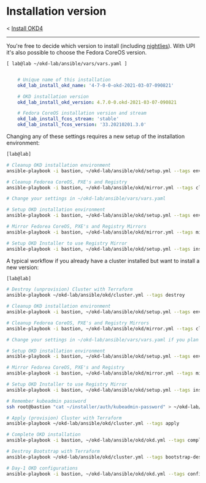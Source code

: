 # Installation version

< [Install OKD4](03_install_okd.md)

* * *

You're free to decide which version to install (including [nightlies](https://origin-release.svc.ci.openshift.org/)). With UPI it's also possible to choose the Fedora CoreOS version.

`[ lab@lab ~/okd-lab/ansible/vars/vars.yaml ]`

```yaml

    # Unique name of this installation
    okd_lab_install_okd_name: '4-7-0-0-okd-2021-03-07-090821'

    # OKD installation version
    okd_lab_install_okd_version: 4.7.0-0.okd-2021-03-07-090821

    # Fedora CoreOS installation version and stream
    okd_lab_install_fcos_stream: 'stable' 
    okd_lab_install_fcos_version: '33.20210201.3.0'

```

Changing any of these settings requires a new setup of the installation environment:

```bash
[lab@lab]

# Cleanup OKD installation environment
ansible-playbook -i bastion, ~/okd-lab/ansible/okd/setup.yml --tags env-cleanup

# Cleanup Fedorea CoreOS, PXE's and Registry
ansible-playbook -i bastion, ~/okd-lab/ansible/okd/mirror.yml --tags cleanup

# Change your settings in ~/okd-lab/ansible/vars/vars.yaml

# Setup OKD installation environment
ansible-playbook -i bastion, ~/okd-lab/ansible/okd/setup.yml --tags env-setup

# Mirror Fedorea CoreOS, PXE's and Registry Mirrors
ansible-playbook -i bastion, ~/okd-lab/ansible/okd/mirror.yml --tags mirror

# Setup OKD Installer to use Registry Mirror
ansible-playbook -i bastion, ~/okd-lab/ansible/okd/setup.yml --tags installer-setup

```


A typical workflow if you already have a cluster installed but want to install a new version:

```bash
[lab@lab]

# Destroy (unprovision) Cluster with Terraform
ansible-playbook ~/okd-lab/ansible/okd/cluster.yml --tags destroy

# Cleanup OKD installation environment
ansible-playbook -i bastion, ~/okd-lab/ansible/okd/setup.yml --tags env-cleanup

# Cleanup Fedorea CoreOS, PXE's and Registry Mirrors
ansible-playbook -i bastion, ~/okd-lab/ansible/okd/mirror.yml --tags cleanup

# Change your settings in ~/okd-lab/ansible/vars/vars.yaml if you plan to install different versions

# Setup OKD installation environment
ansible-playbook -i bastion, ~/okd-lab/ansible/okd/setup.yml --tags env-setup

# Mirror Fedorea CoreOS, PXE's and Registry
ansible-playbook -i bastion, ~/okd-lab/ansible/okd/mirror.yml --tags mirror

# Setup OKD Installer to use Registry Mirror
ansible-playbook -i bastion, ~/okd-lab/ansible/okd/setup.yml --tags installer-setup

# Remember kubeadmin password
ssh root@bastion "cat ~/installer/auth/kubeadmin-password" > ~/okd-lab/.secrets/kubeadmin

# Apply (provision) Cluster with Terraform
ansible-playbook ~/okd-lab/ansible/okd/cluster.yml --tags apply

# Complete OKD installation
ansible-playbook -i bastion, ~/okd-lab/ansible/okd/okd.yml --tags complete

# Destroy Bootstrap with Terraform
ansible-playbook ~/okd-lab/ansible/okd/cluster.yml --tags bootstrap-destroy

# Day-1 OKD configurations
ansible-playbook -i bastion, ~/okd-lab/ansible/okd/okd.yml --tags config

```
